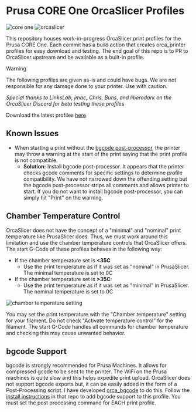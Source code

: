 # Prusa CORE One OrcaSlicer Profiles

![core one](docs/coreone.png)
![orcaslicer](docs/OrcaSlicer.png)

This repository houses work-in-progress OrcaSlicer print profiles for the Prusa CORE One. Each commit has a build action that creates orca_printer profiles for easy download and testing. The end goal of this repo is to PR to OrcaSlicer upstream and be available as a built-in profile.

> [!WARNING]
> The following profiles are given as-is and could have bugs. We are not responsible for any damage done to your printer. Use with caution.

*Special thanks to LinksLab, jmac, Chris, Buns, and liberodark on the OrcaSlicer Discord for beta testing these profiles*

Download the latest profiles [here](https://github.com/bwees/orca_coreone/releases/latest)

## Known Issues

- When starting a print without the [bgcode post-processor](#bgcode-support), the printer may throw a warning at the start of the print saying that the print profile is not compatible.
  - **Solution:** Install bgcode post-processor. It appears that the printer checks gcode comments for specific settings to determine profile compatibility. We have not narrowed down the offending setting but the bgcode post-processor strips all comments and allows printer to start. If you do not want to install bgcode post-processor, you can simply hit "Print" on the warning. 

## Chamber Temperature Control

OrcaSlicer does not have the concept of a "minimal" and "nominal" print temperature like PrusaSlicer does. Thus, we must work around this limitation and use the chamber temperature controls that OrcaSlicer offers. The start G-Code of these profiles behaves in the following way:

- If the chamber temperature set is **<35C**
    - Use the print temperature as if it was set as "nominal" in PrusaSlicer. The minimal temperature is set to 0C
- If the chamber temperature set is **>35C**:
    - Use the print temperature as if it was set as "minimal" in PrusaSlicer. The nominal temperature is set to 0C

![chamber temperature setting](docs/chamber_setting.png)

You may set the print temperature with the "Chamber temperature" setting for your filament. Do not check "Activate temperature control" for the filament. The start G-Code handles all commands for chamber temperature and checking this may cause unwanted behavior.

## bgcode Support

bgcode is strongly recommended for Prusa Machines. It allows for compressed gcode to be sent to the printer. The WiFi on the Prusa machines is quite slow and this helps expedite print upload. OrcaSlicer does not support bgcode exports but, it can be easily added in the form of a Post-Processing script. I have developed [orca_bgcode](https://github.com/bwees/orca_bgcode) to do this. Follow the [install instructions](https://github.com/bwees/orca_bgcode/blob/main/README.md) in that repo to add bgcode support to this profile. You must set the post processing command for EACH print profile.
